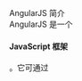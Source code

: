  AngularJS 简介  
AngularJS 是一个 

#### JavaScript 框架

。它可通过 <script> 标签添加到 HTML 页面。

 AngularJS 通过 

#### [指令](http://www.w3cschool.cc/angularjs/angularjs-directives.html)

 扩展了 HTML，且通过 

#### [表达式](http://www.w3cschool.cc/angularjs/angularjs-expressions.html)

 绑定数据到 HTML。

 

#### AngularJS 是一个 JavaScript 框架

 AngularJS 是一个 JavaScript 框架。它是一个以 JavaScript 编写的库。

 AngularJS 是以一个 JavaScript 文件形式发布的，可通过 script 标签添加到网页中：

  
```
 <script src="http://www.w3cschool.cc//www.w3cschool.cc/try/angularjs/1.2.5/angular.min.js"></script>


```
 

  

 

| 我们建议把脚本放在 <body> 元素的底部。 这会提高网页加载速度，因为 HTML 加载不受制于脚本加载。|



#### AngularJS 扩展了 HTML

 AngularJS 通过 

#### ng-directives

 扩展了 HTML。

 

#### ng-app

 指令定义一个 AngularJS 应用程序。

 

#### ng-model

 指令把元素值（比如输入域的值）绑定到应用程序。

 

#### ng-bind

 指令把应用程序数据绑定到 HTML 视图。

  
#### AngularJS 实例

 
```
 <!DOCTYPE html>

 <html>

 <body>



<div ng-app="">

   <p>在输入框中尝试输入：</p>

   <p>姓名：<input type="text" ng-model="name"></p>

   <p ng-bind="name"></p>

 </div>



 <script src="http://www.w3cschool.cc//www.w3cschool.cc/try/angularjs/1.2.5/angular.min.js"></script>



 </body>

 </html>





```
 

[尝试一下 »](http://www.w3cschool.cc/try/try.php?filename=try_ng_intro) 

 实例讲解：

 当网页加载完毕，AngularJS 自动开启。

 

#### ng-app

 指令告诉 AngularJS，<div> 元素是 AngularJS 

#### 应用程序

 的"所有者"。

 

#### ng-model

 指令把输入域的值绑定到应用程序变量 

#### name

。

 

#### ng-bind

 指令把应用程序变量 name 绑定到某个段落的 innerHTML。

  

 

| 如果您移除了 ng-app 指令，HTML 将直接把表达式显示出来，不会去计算表达式的结果。|



#### 什么是 AngularJS？

 "AngularJS 是专门为应用程序设计的 HTML。"

 AngularJS 使得开发现代的单一页面应用程序（SPAs：Single Page Applications）变得更加容易。 

 
AngularJS 把应用程序数据绑定到 HTML 元素。
 AngularJS 可以克隆和重复 HTML 元素。
 AngularJS 可以隐藏和显示 HTML 元素。
 AngularJS 可以在 HTML 元素"背后"添加代码。
 AngularJS 支持输入验证。
 


#### AngularJS 指令

 正如您所看到的，AngularJS 指令是以 

#### ng

 作为前缀的 HTML 属性。

 

#### ng-init

 指令初始化 AngularJS 应用程序变量。

  
#### AngularJS 实例

 
```
 <div ng-app="" ng-init="firstName='John'">



 <p>姓名为 <span ng-bind="firstName"></span></p>



 </div> 


```
 

[尝试一下 »](http://www.w3cschool.cc/try/try.php?filename=try_ng_intro_directives) 

  

 

| HTML5 允许扩展的（自制的）属性，以 data- 开头。 AngularJS 属性以 ng- 开头，但是您可以使用 data-ng- 来让网页对 HTML5 有效。|

带有有效的 HTML5：

  
#### AngularJS 实例

 
```
 <div data-ng-app="" data-ng-init="firstName='John'">



 <p>姓名为 <span data-ng-bind="firstName"></span></p>



 </div> 


```
 

[尝试一下 »](http://www.w3cschool.cc/try/try.php?filename=try_ng_intro_directives_html) 

 



#### AngularJS 表达式

 AngularJS 表达式写在双大括号内：

#### {{ expression }}

。

 AngularJS 表达式把数据绑定到 HTML，这与 

#### ng-bind

 指令有异曲同工之妙。

 AngularJS 将在表达式书写的位置"输出"数据。

 

#### AngularJS 表达式

 很像 

#### JavaScript 表达式

：它们可以包含文字、运算符和变量。

 实例 {{ 5 + 5 }} 或 {{ firstName + " " + lastName }}

  
#### AngularJS 实例

 
```
 <!DOCTYPE html>

 <html>

 <body>



<div ng-app="">

   <p>我的第一个表达式： {{ 5 + 5 }}</p>

 </div>



 <script src="http://www.w3cschool.cc//www.w3cschool.cc/try/angularjs/1.2.5/angular.min.js"></script>



 </body>

 </html>





```
 

[尝试一下 »](http://www.w3cschool.cc/try/try.php?filename=try_ng_intro_expression) 

 








